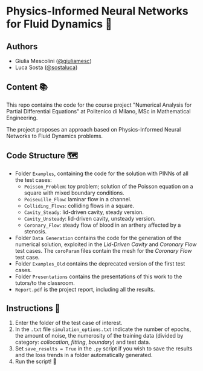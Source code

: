 # Physics-Informed Neural Networks for Fluid Dynamics :ocean:

## Authors
- Giulia Mescolini ([@giuliamesc](https://github.com/giuliamesc)) 
- Luca Sosta ([@sostaluca](https://gitlab.com/sostaluca))

## Content :books:
This repo contains the code for the course project "Numerical Analysis for Partial Differential Equations" at Politenico di Milano, MSc in Mathematical Engineering.

The project proposes an approach based on Physics-Informed Neural Networks to Fluid Dynamics problems.

## Code Structure :world_map:
- Folder `Examples`, containing the code for the solution with PINNs of all the test cases:
    - `Poisson_Problem`: toy problem; solution of the Poisson equation on a square with mixed boundary conditions.
    - `Poiseuille_Flow`: laminar flow in a channel.
    - `Colliding_Flows`: colliding flows in a square.
    - `Cavity_Steady`: lid-driven cavity, steady version.
    - `Cavity_Unsteady`: lid-driven cavity, unsteady version.
    - `Coronary_Flow`: steady flow of blood in an arthery affected by a stenosis.
- Folder `Data Generation` contains the code for the generation of the numerical solution, exploited in the *Lid-Driven Cavity* and *Coronary Flow* test cases. The `coroParam` files contain the mesh for the *Coronary Flow* test case.
- Folder `Examples_Old` contains the deprecated version of the first test cases.
- Folder `Presentations` contains the presentations of this work to the tutors/to the classroom.
- `Report.pdf` is the project report, including all the results. 

## Instructions :dart:
1. Enter the folder of the test case of interest.
2. In the `.txt` file `simulation_options.txt` indicate the number of epochs, the amount of noise, the numerosity of the training data (divided by category: *collocation*, *fitting*, *boundary*) and test data.
3. Set `save_results = True` in the `.py` script if you wish to save the results and the loss trends in a folder automatically generated.
4. Run the script! :rocket:

